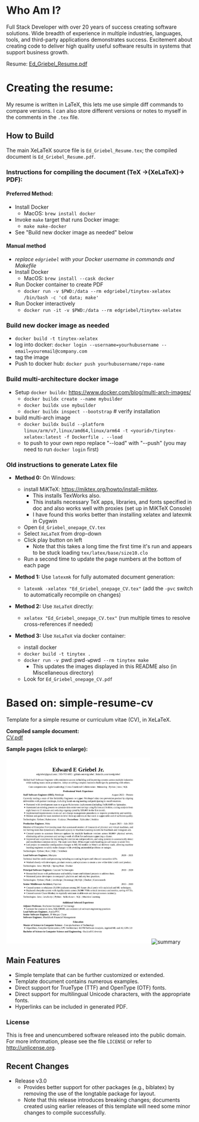 # Who Am I?

Full Stack Developer with over 20 years of success creating software solutions.
Wide breadth of experience in multiple industries, languages, tools, and third-party applications demonstrates success.
Excitement about creating code to deliver high quality useful software results in systems that support business growth.

Resume: [Ed_Griebel_Resume.pdf](https://raw.githubusercontent.com/edgriebel/resume-cv/master/Ed_Griebel_Resume.pdf)

# Creating the resume:

My resume is written in LaTeX, this lets me use simple diff commands to compare versions.
I can also store different versions or notes to myself in the comments in the `.tex` file.

## How to Build

The main XeLaTeX source file is `Ed_Griebel_Resume.tex`; the compiled document is `Ed_Griebel_Resume.pdf`.

### Instructions for compiling the document (TeX &rarr;(XeLaTeX)&rarr; PDF):
#### Preferred Method:
- Install Docker
  - MacOS: `brew install docker`
- Invoke `make` target that runs Docker image:
  - `make make-docker`
- See "Build new docker image as needed" below

#### Manual method
- _replace `edgriebel` with your Docker username in commands and Makefile_
- Install Docker
  - MacOS: `brew install --cask docker`
- Run Docker container to create PDF
  - `docker run -v $PWD:/data --rm edgriebel/tinytex-xelatex /bin/bash -c 'cd data; make'`
- Run Docker interactively
  - `docker run -it -v $PWD:/data --rm edgriebel/tinytex-xelatex`

### Build new docker image as needed
- `docker build -t tinytex-xelatex`
- log into docker: `docker login --username=yourhubusername --email=youremail@company.com`
- tag the image
- Push to docker hub: `docker push yourhubusername/repo-name`

### Build multi-architecture docker image
- Setup `docker buildx`: https://www.docker.com/blog/multi-arch-images/
  - `docker buildx create --name mybuilder`
  - `docker buildx use mybuilder`
  - `docker buildx inspect --bootstrap`  # verify installation
- build multi-arch image
  - `docker buildx build --platform linux/arm/v7,linux/amd64,linux/arm64 -t <yourid>/tinytex-xelatex:latest -f Dockerfile . --load`
  - to push to your own repo replace "--load" with "--push" (you may need to run `docker login` first)

### Old instructions to generate Latex file

- **Method 0:** On Windows:
	- install MiKTeX: <https://miktex.org/howto/install-miktex>. 
		- This installs TexWorks also.
		- This installs necessary TeX apps, libraries, and fonts specified in doc and also works well with proxies (set up in MiKTeX Console)
		- I have found this works better than installing xelatex and latexmk in Cygwin
	- Open `Ed_Griebel_onepage_CV.tex`
	- Select `XeLaTeX` from drop-down
	- Click play button on left
		- Note that this takes a long time the first time it's run and appears to be stuck loading `tex/latex/base/size10.clo`
	- Run a second time to update the page numbers at the bottom of each page

- **Method 1:** Use `latexmk` for fully automated document generation:
	- `latexmk -xelatex "Ed_Griebel_onepage_CV.tex"`
	(add the `-pvc` switch to automatically recompile on changes)

- **Method 2:** Use `XeLaTeX` directly:
	- `xelatex "Ed_Griebel_onepage_CV.tex"`
	(run multiple times to resolve cross-references if needed)

- **Method 3:** Use `XeLaTeX` via docker container:
	- install docker
	- `docker build -t tinytex .`
	- `docker run -v `pwd`:`pwd` -w `pwd` --rm tinytex make`
		- This updates the images displayed in this README also (in Miscellaneous directory)
	- Look for `Ed_Griebel_onepage_CV.pdf`

Based on: simple-resume-cv
================

Template for a simple resume or curriculum vitae (CV), in XeLaTeX.

**Compiled sample document:**<br>
[CV.pdf](https://raw.githubusercontent.com/zachscrivena/simple-resume-cv/master/CV.pdf)

**Sample pages (click to enlarge):**

<img height="500" src="https://raw.githubusercontent.com/edgriebel/resume-cv/master/Miscellaneous/Ed_Griebel_Resume-1.png" alt="CV-1">
<img height="500" src="https://raw.githubusercontent.com/zachscrivena/simple-resume-cv/master/Miscellaneous/CV-03.png" alt="summary">

## Main Features

- Simple template that can be further customized or extended.
- Template document contains numerous examples.
- Direct support for TrueType (TTF) and OpenType (OTF) fonts.
- Direct support for multilingual Unicode characters, with the appropriate fonts.
- Hyperlinks can be included in generated PDF.

### License

This is free and unencumbered software released into the public domain.
For more information, please see the file `LICENSE` or refer to <http://unlicense.org>.

## Recent Changes

- Release v3.0
	- Provides better support for other packages (e.g., biblatex) by removing the use of the longtable package for layout.
	- Note that this release introduces breaking changes; documents created using earlier releases of this template will need some minor changes to compile successfully.
